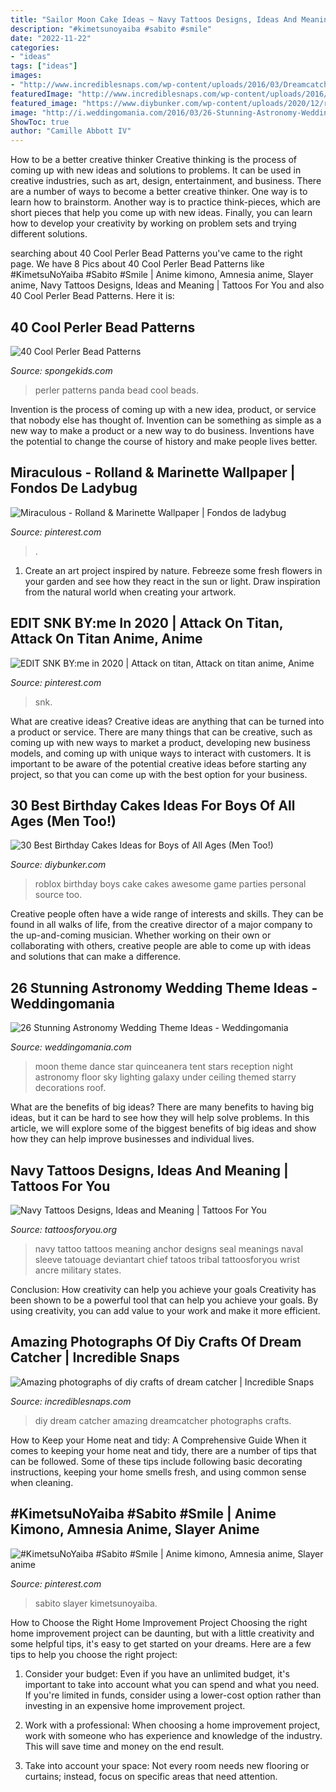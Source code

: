 ```yaml
---
title: "Sailor Moon Cake Ideas ~ Navy Tattoos Designs, Ideas And Meaning"
description: "#kimetsunoyaiba #sabito #smile"
date: "2022-11-22"
categories:
- "ideas"
tags: ["ideas"]
images:
- "http://www.incrediblesnaps.com/wp-content/uploads/2016/03/Dreamcatcher-DIY-15-600x800.jpg"
featuredImage: "http://www.incrediblesnaps.com/wp-content/uploads/2016/03/Dreamcatcher-DIY-15-600x800.jpg"
featured_image: "https://www.diybunker.com/wp-content/uploads/2020/12/roblox-cake.jpg"
image: "http://i.weddingomania.com/2016/03/26-Stunning-Astronomy-Wedding-Theme-Ideas-20.jpg"
ShowToc: true
author: "Camille Abbott IV"
---
```



How to be a better creative thinker
Creative thinking is the process of coming up with new ideas and solutions to problems. It can be used in creative industries, such as art, design, entertainment, and business. There are a number of ways to become a better creative thinker. One way is to learn how to brainstorm. Another way is to practice think-pieces, which are short pieces that help you come up with new ideas. Finally, you can learn how to develop your creativity by working on problem sets and trying different solutions.

	

		
searching about 40 Cool Perler Bead Patterns you've came to the right page. We have 8 Pics about 40 Cool Perler Bead Patterns like #KimetsuNoYaiba #Sabito #Smile | Anime kimono, Amnesia anime, Slayer anime, Navy Tattoos Designs, Ideas and Meaning | Tattoos For You and also 40 Cool Perler Bead Patterns. Here it is:
		
    
## 40 Cool Perler Bead Patterns

<img loading=lazy src="http://spongekids.com/wp-content/uploads/2014/04/perler-beads-patterns/26-panda-perler-beads-patterns.png" onerror="this.onerror=null;this.src='https://tse3.mm.bing.net/th?id=OIP.ORPiR3BT4MhYn3JWSBucoQHaIB&amp;pid=15.1';" alt="40 Cool Perler Bead Patterns">

_Source: spongekids.com_

>perler patterns panda bead cool beads. 

	

Invention is the process of coming up with a new idea, product, or service that nobody else has thought of. Invention can be something as simple as a new way to make a product or a new way to do business. Inventions have the potential to change the course of history and make people lives better.

    
## Miraculous - Rolland &amp; Marinette Wallpaper | Fondos De Ladybug

<img loading=lazy src="https://i.pinimg.com/736x/12/1d/4f/121d4f8d0477d59f45d601e953328c84.jpg" onerror="this.onerror=null;this.src='https://tse2.mm.bing.net/th?id=OIP.D3KItTiXfZLKqtjdRLM7rgHaNK&amp;pid=15.1';" alt="Miraculous - Rolland &amp; Marinette Wallpaper | Fondos de ladybug">

_Source: pinterest.com_

>. 

	

1. Create an art project inspired by nature. Febreeze some fresh flowers in your garden and see how they react in the sun or light. Draw inspiration from the natural world when creating your artwork.

    
## EDIT SNK BY:me In 2020 | Attack On Titan, Attack On Titan Anime, Anime

<img loading=lazy src="https://i.pinimg.com/736x/d7/29/05/d72905dd1dd6557d4893828030cd8823.jpg" onerror="this.onerror=null;this.src='https://tse3.mm.bing.net/th?id=OIP.vVR5Z3k-dBXq14AtZFGc2gHaKd&amp;pid=15.1';" alt="EDIT SNK BY:me in 2020 | Attack on titan, Attack on titan anime, Anime">

_Source: pinterest.com_

>snk. 

	

What are creative ideas?
Creative ideas are anything that can be turned into a product or service. There are many things that can be creative, such as coming up with new ways to market a product, developing new business models, and coming up with unique ways to interact with customers. It is important to be aware of the potential creative ideas before starting any project, so that you can come up with the best option for your business.

    
## 30 Best Birthday Cakes Ideas For Boys Of All Ages (Men Too!)

<img loading=lazy src="https://www.diybunker.com/wp-content/uploads/2020/12/roblox-cake.jpg" onerror="this.onerror=null;this.src='https://tse1.mm.bing.net/th?id=OIP.eH4ntllDqe7TIaKKK8z88AHaLI&amp;pid=15.1';" alt="30 Best Birthday Cakes Ideas for Boys of All Ages (Men Too!)">

_Source: diybunker.com_

>roblox birthday boys cake cakes awesome game parties personal source too. 

	

Creative people often have a wide range of interests and skills. They can be found in all walks of life, from the creative director of a major company to the up-and-coming musician. Whether working on their own or collaborating with others, creative people are able to come up with ideas and solutions that can make a difference.

    
## 26 Stunning Astronomy Wedding Theme Ideas - Weddingomania

<img loading=lazy src="http://i.weddingomania.com/2016/03/26-Stunning-Astronomy-Wedding-Theme-Ideas-20.jpg" onerror="this.onerror=null;this.src='https://tse1.mm.bing.net/th?id=OIP.mWYaAoUP9uCfLFNX35iviQAAAA&amp;pid=15.1';" alt="26 Stunning Astronomy Wedding Theme Ideas - Weddingomania">

_Source: weddingomania.com_

>moon theme dance star quinceanera tent stars reception night astronomy floor sky lighting galaxy under ceiling themed starry decorations roof. 

	

What are the benefits of big ideas?
There are many benefits to having big ideas, but it can be hard to see how they will help solve problems. In this article, we will explore some of the biggest benefits of big ideas and show how they can help improve businesses and individual lives.

    
## Navy Tattoos Designs, Ideas And Meaning | Tattoos For You

<img loading=lazy src="http://www.tattoosforyou.org/wp-content/uploads/2013/10/Navy-Tattoos-768x1024.jpg" onerror="this.onerror=null;this.src='https://tse1.mm.bing.net/th?id=OIP.ic5dDG6bJrIdSKucptKZ_AHaJ4&amp;pid=15.1';" alt="Navy Tattoos Designs, Ideas and Meaning | Tattoos For You">

_Source: tattoosforyou.org_

>navy tattoo tattoos meaning anchor designs seal meanings naval sleeve tatouage deviantart chief tatoos tribal tattoosforyou wrist ancre military states. 

	

Conclusion: How creativity can help you achieve your goals
Creativity has been shown to be a powerful tool that can help you achieve your goals. By using creativity, you can add value to your work and make it more efficient.

    
## Amazing Photographs Of Diy Crafts Of Dream Catcher | Incredible Snaps

<img loading=lazy src="http://www.incrediblesnaps.com/wp-content/uploads/2016/03/Dreamcatcher-DIY-15-600x800.jpg" onerror="this.onerror=null;this.src='https://tse1.mm.bing.net/th?id=OIP.WT276Bww7yGrXemuTTVzEQHaJ4&amp;pid=15.1';" alt="Amazing photographs of diy crafts of dream catcher | Incredible Snaps">

_Source: incrediblesnaps.com_

>diy dream catcher amazing dreamcatcher photographs crafts. 

	

How to Keep your Home neat and tidy: A Comprehensive Guide
When it comes to keeping your home neat and tidy, there are a number of tips that can be followed. Some of these tips include following basic decorating instructions, keeping your home smells fresh, and using common sense when cleaning.

    
## #KimetsuNoYaiba #Sabito #Smile | Anime Kimono, Amnesia Anime, Slayer Anime

<img loading=lazy src="https://i.pinimg.com/736x/af/14/cc/af14cc4a50d712819fb023ca45603d88.jpg" onerror="this.onerror=null;this.src='https://tse2.mm.bing.net/th?id=OIP.SKgpUfXzxhzauuqGNfAFdAHaJ3&amp;pid=15.1';" alt="#KimetsuNoYaiba #Sabito #Smile | Anime kimono, Amnesia anime, Slayer anime">

_Source: pinterest.com_

>sabito slayer kimetsunoyaiba. 

	

How to Choose the Right Home Improvement Project
Choosing the right home improvement project can be daunting, but with a little creativity and some helpful tips, it's easy to get started on your dreams. Here are a few tips to help you choose the right project:
1. Consider your budget: Even if you have an unlimited budget, it's important to take into account what you can spend and what you need. If you're limited in funds, consider using a lower-cost option rather than investing in an expensive home improvement project.

2. Work with a professional: When choosing a home improvement project, work with someone who has experience and knowledge of the industry. This will save time and money on the end result.

3. Take into account your space: Not every room needs new flooring or curtains; instead, focus on specific areas that need attention.

